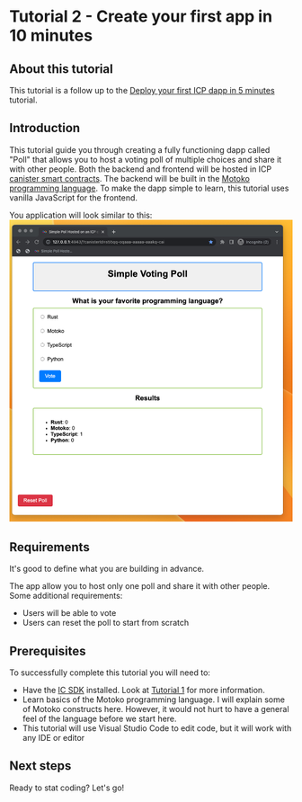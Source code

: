 # Tutorial 2 - Create your first app in 10 minutes

## About this tutorial

This tutorial is a follow up to the [Deploy your first ICP dapp in 5 minutes](../deploy_sample_app.md) tutorial. 

## Introduction

This tutorial guide you through creating a fully functioning dapp called "Poll" that allows you to host a voting poll of multiple choices and share it with other people. Both the backend and frontend will be hosted in ICP [canister smart contracts](https://internetcomputer.org/how-it-works/architecture-of-the-internet-computer/#canister-smart-contracts). The backend will be built in the [Motoko programming language](../../developer-docs/backend/choosing-language.md). To make the dapp simple to learn, this tutorial uses vanilla JavaScript for the frontend.

You application will look similar to this:
![picture 1](./_attachments/simple_voting_app.png)  

## Requirements
It's good to define what you are building in advance.

The app allow you to host only one poll and share it with other people. Some additional requirements:
- Users will be able to vote
- Users can reset the poll to start from scratch

## Prerequisites
To successfully complete this tutorial you will need to:
- Have the [IC SDK](../../developer-docs/setup/install/index.mdx) installed. Look at [Tutorial 1](../deploy_sample_app.md) for more information.
- Learn basics of the Motoko programming language. I will explain some of Motoko constructs here. However, it would not hurt to have a general feel of the language before we start here.
- This tutorial will use Visual Studio Code to edit code, but it will work with any IDE or editor


## Next steps
Ready to stat coding? Let's go!
